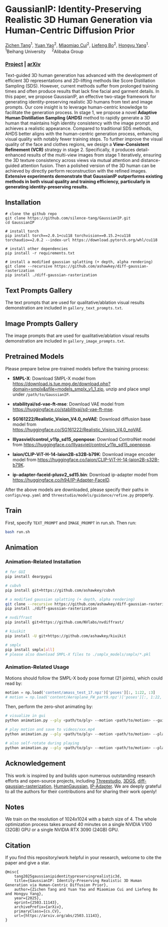 # GaussianIP: Identity-Preserving Realistic 3D Human Generation via Human-Centric Diffusion Prior

[Zichen Tang](https://github.com/silence-tang)<sup>1</sup>, [Yuan Yao]()<sup>2</sup>, [Miaomiao Cui]()<sup>2</sup>, [Liefeng Bo](https://scholar.google.com/citations?user=FJwtMf0AAAAJ&hl=en)<sup>2</sup>, [Hongyu Yang](https://scholar.google.com/citations?user=dnbjaWIAAAAJ)<sup>1</sup>.  
<sup>1</sup>Beihang University&nbsp;&nbsp;&nbsp;&nbsp;&nbsp;<sup>2</sup>Alibaba Group

### [Project](https://alvinliu0.github.io/projects/HumanGaussian) | [arXiv](https://arxiv.org/abs/2311.17061)

Text-guided 3D human generation has advanced with the development of efficient 3D representations and 2D-lifting methods like Score Distillation Sampling (SDS). However, current methods suffer from prolonged training times and often produce results that lack fine facial and garment details. In this paper, we propose GaussianIP, an effective two-stage framework for generating identity-preserving realistic 3D humans from text and image prompts. Our core insight is to leverage human-centric knowledge to facilitate the generation process. In stage 1, we propose a novel **Adaptive Human Distillation Sampling (AHDS)** method to rapidly generate a 3D human that maintains high identity consistency with the image prompt and achieves a realistic appearance. Compared to traditional SDS methods, AHDS better aligns with the human-centric generation process, enhancing visual quality with notably fewer training steps. To further improve the visual quality of the face and clothes regions, we design a **View-Consistent Refinement (VCR)** strategy in stage 2. Specifically, it produces detail-enhanced results of the multi-view images from stage 1 iteratively, ensuring the 3D texture consistency across views via mutual attention and distance-guided attention fusion. Then a polished version of the 3D human can be achieved by directly perform reconstruction with the refined images. **Extensive experiments demonstrate that GaussianIP outperforms existing methods in both visual quality and training efficiency, particularly in generating identity-preserving results.**

## Installation
```
# clone the github repo
git clone https://github.com/silence-tang/GaussianIP.git
cd GaussianIP

# install torch
pip install torch==2.0.1+cu118 torchvision==0.15.2+cu118 torchaudio==2.0.2 --index-url https://download.pytorch.org/whl/cu118

# install other dependencies
pip install -r requirements.txt

# install a modified gaussian splatting (+ depth, alpha rendering)
git clone --recursive https://github.com/ashawkey/diff-gaussian-rasterization
pip install ./diff-gaussian-rasterization
```

## Text Prompts Gallery
The text prompts that are used for qualitative/ablation visual results demonstration are included in `gallery_text_prompts.txt`.

## Image Prompts Gallery
The image prompts that are used for qualitative/ablation visual results demonstration are included in `gallery_image_prompts.txt`.

## Pretrained Models
Please prepare below pre-trained models before the training process:

* **SMPL-X**: Download SMPL-X model from https://download.is.tue.mpg.de/download.php?domain=smplx&sfile=models_smplx_v1_1.zip, unzip and place smpl under `/path/to/GaussianIP`.

* **stabilityai/sd-vae-ft-mse**: Download VAE model from https://huggingface.co/stabilityai/sd-vae-ft-mse.

* **SG161222/Realistic_Vision_V4.0_noVAE**: Download diffusion base model from https://huggingface.co/SG161222/Realistic_Vision_V4.0_noVAE.

* **lllyasviel/control_v11p_sd15_openpose**: Download ControlNet model from https://huggingface.co/lllyasviel/control_v11p_sd15_openpose.

* **laion/CLIP-ViT-H-14-laion2B-s32B-b79K**: Download image encoder model from https://huggingface.co/laion/CLIP-ViT-H-14-laion2B-s32B-b79K.

* **ip-adapter-faceid-plusv2_sd15.bin**: Download ip-adapter model from https://huggingface.co/h94/IP-Adapter-FaceID.

After the above models are downloaded, please specify their paths in `configs/exp.yaml` and `threestudio/models/guidance/refine.py` properly.

## Train
First, specify `TEXT_PROMPT` and `IMAGE_PROMPT` in run.sh.
Then run:
```bash
bash run.sh
```

## Animation
### Animation-Related Installation
```bash
# for GUI
pip install dearpygui

# cubvh
pip install git+https://github.com/ashawkey/cubvh

# a modified gaussian splatting (+ depth, alpha rendering)
git clone --recursive https://github.com/ashawkey/diff-gaussian-rasterization
pip install ./diff-gaussian-rasterization

# nvdiffrast
pip install git+https://github.com/NVlabs/nvdiffrast/

# kiuikit
pip install -U git+https://github.com/ashawkey/kiuikit

# smplx
pip install smplx[all]
# please also download SMPL-X files to ./smplx_models/smplx/*.pkl
```

### Animation-Related Usage
Motions should follow the SMPL-X body pose format (21 joints), which could read by:
```python
motion = np.load('content/amass_test_17.npz')['poses'][:, 1:22, :3]
# motion = np.load('content/Aeroplane_FW_part9.npz')['poses'][:, 1:22, :3]
```

Then, perform the zero-shot animating by:
```bash
# visualize in gui
python animation.py --ply <path/to/ply> --motion <path/to/motion> --gui

# play motion and save to videos/xxx.mp4
python animation.py --ply <path/to/ply> --motion <path/to/motion> --play

# also self-rotate during playing
python animation.py --ply <path/to/ply> --motion <path/to/motion> --play --rotate
```

## Acknowledgement
This work is inspired by and builds upon numerous outstanding research efforts and open-source projects, including [Threestudio](https://github.com/threestudio-project/threestudio), [3DGS](https://github.com/graphdeco-inria/gaussian-splatting), [diff-gaussian-rasterization](https://github.com/graphdeco-inria/diff-gaussian-rasterization), [HumanGaussian](https://github.com/alvinliu0/HumanGaussian/), [IP-Adapter](https://github.com/tencent-ailab/IP-Adapter/). We are deeply grateful to all the authors for their contributions and for sharing their work openly!

## Notes
We train on the resolution of 1024x1024 with a batch size of 4. The whole optimization process takes around 40 minutes on a single NVIDIA V100 (32GB) GPU or a single NVIDIA RTX 3090 (24GB) GPU.

## Citation
If you find this repository/work helpful in your research, welcome to cite the paper and give a star.
```
@misc{
    tang2025gaussianipidentitypreservingrealistic3d,
    title={GaussianIP: Identity-Preserving Realistic 3D Human Generation via Human-Centric Diffusion Prior}, 
    author={Zichen Tang and Yuan Yao and Miaomiao Cui and Liefeng Bo and Hongyu Yang},
    year={2025},
    eprint={2503.11143},
    archivePrefix={arXiv},
    primaryClass={cs.CV},
    url={https://arxiv.org/abs/2503.11143}, 
}
